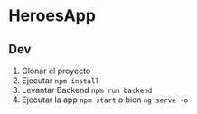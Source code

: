 # HeroesApp

## Dev

1. Clonar el proyecto
2. Ejecutar ```npm install```
3. Levantar Backend ```npm run backend```
4. Ejecutar la app ```npm start``` o bien ```ng serve -o```
